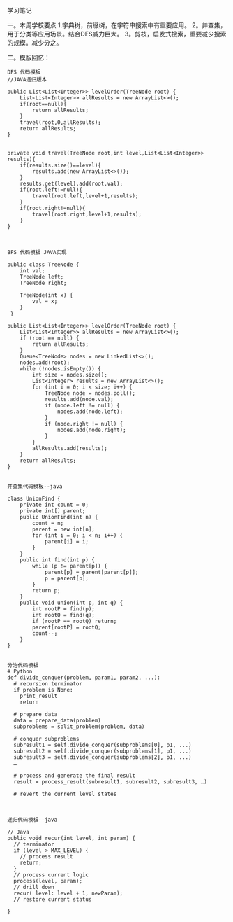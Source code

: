 学习笔记

一。本周学校要点
   1.字典树，前缀树，在字符串搜索中有重要应用。
   2。并查集，用于分类等应用场景。结合DFS威力巨大。
   3。剪枝，启发式搜索，重要减少搜索的规模。减少分之。
   
二。模版回忆：

    DFS 代码模板
    //JAVA递归版本

    public List<List<Integer>> levelOrder(TreeNode root) {
        List<List<Integer>> allResults = new ArrayList<>();
        if(root==null){
            return allResults;
        }
        travel(root,0,allResults);
        return allResults;
    }


    private void travel(TreeNode root,int level,List<List<Integer>> results){
        if(results.size()==level){
            results.add(new ArrayList<>());
        }
        results.get(level).add(root.val);
        if(root.left!=null){
            travel(root.left,level+1,results);
        }
        if(root.right!=null){
            travel(root.right,level+1,results);
        }
    }
    


    BFS 代码模板 JAVA实现

    public class TreeNode {
        int val;
        TreeNode left;
        TreeNode right;
    
        TreeNode(int x) {
            val = x;
        }
     }
    
    public List<List<Integer>> levelOrder(TreeNode root) {
        List<List<Integer>> allResults = new ArrayList<>();
        if (root == null) {
            return allResults;
        }
        Queue<TreeNode> nodes = new LinkedList<>();
        nodes.add(root);
        while (!nodes.isEmpty()) {
            int size = nodes.size();
            List<Integer> results = new ArrayList<>();
            for (int i = 0; i < size; i++) {
                TreeNode node = nodes.poll();
                results.add(node.val);
                if (node.left != null) {
                    nodes.add(node.left);
                }
                if (node.right != null) {
                    nodes.add(node.right);
                }
            }
            allResults.add(results);
        }
        return allResults;
    }
    
    
    并查集代码模板--java
    
    class UnionFind { 
    	private int count = 0; 
    	private int[] parent; 
    	public UnionFind(int n) { 
    		count = n; 
    		parent = new int[n]; 
    		for (int i = 0; i < n; i++) { 
    			parent[i] = i;
    		}
    	} 
    	public int find(int p) { 
    		while (p != parent[p]) { 
    			parent[p] = parent[parent[p]]; 
    			p = parent[p]; 
    		}
    		return p; 
    	}
    	public void union(int p, int q) { 
    		int rootP = find(p); 
    		int rootQ = find(q); 
    		if (rootP == rootQ) return; 
    		parent[rootP] = rootQ; 
    		count--;
    	}
    }
    
    
    分治代码模板
    # Python
    def divide_conquer(problem, param1, param2, ...): 
      # recursion terminator 
      if problem is None: 
    	print_result 
    	return 
    
      # prepare data 
      data = prepare_data(problem) 
      subproblems = split_problem(problem, data) 
    
      # conquer subproblems 
      subresult1 = self.divide_conquer(subproblems[0], p1, ...) 
      subresult2 = self.divide_conquer(subproblems[1], p1, ...) 
      subresult3 = self.divide_conquer(subproblems[2], p1, ...) 
      …
    
      # process and generate the final result 
      result = process_result(subresult1, subresult2, subresult3, …)
    	
      # revert the current level states



    递归代码模板--java
    
    // Java
    public void recur(int level, int param) { 
      // terminator 
      if (level > MAX_LEVEL) { 
        // process result 
        return; 
      }
      // process current logic 
      process(level, param); 
      // drill down 
      recur( level: level + 1, newParam); 
      // restore current status 
     
    }
   